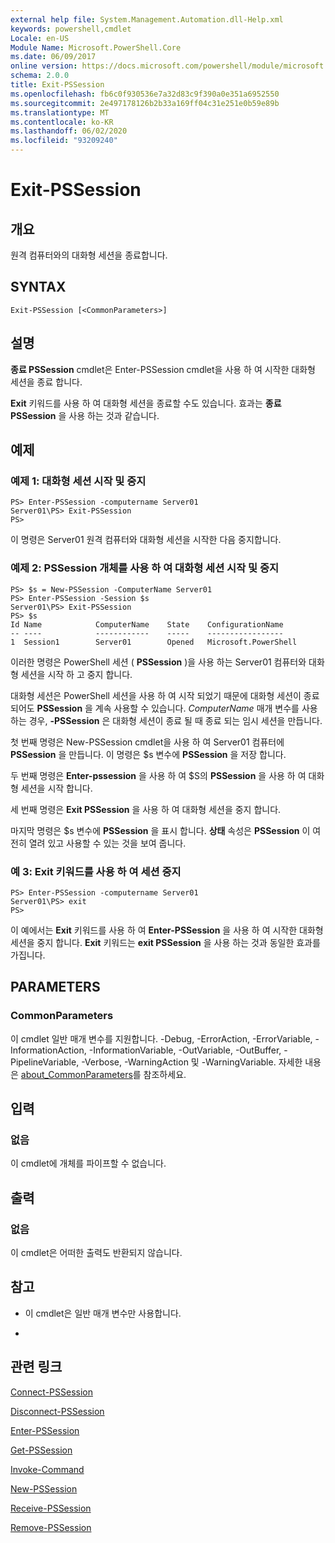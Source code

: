 ```yaml
---
external help file: System.Management.Automation.dll-Help.xml
keywords: powershell,cmdlet
Locale: en-US
Module Name: Microsoft.PowerShell.Core
ms.date: 06/09/2017
online version: https://docs.microsoft.com/powershell/module/microsoft.powershell.core/exit-pssession?view=powershell-7&WT.mc_id=ps-gethelp
schema: 2.0.0
title: Exit-PSSession
ms.openlocfilehash: fb6c0f930536e7a32d83c9f390a0e351a6952550
ms.sourcegitcommit: 2e497178126b2b33a169ff04c31e251e0b59e89b
ms.translationtype: MT
ms.contentlocale: ko-KR
ms.lasthandoff: 06/02/2020
ms.locfileid: "93209240"
---
```

# Exit-PSSession

## 개요
원격 컴퓨터와의 대화형 세션을 종료합니다.

## SYNTAX

```
Exit-PSSession [<CommonParameters>]
```

## 설명

**종료 PSSession** cmdlet은 Enter-PSSession cmdlet을 사용 하 여 시작한 대화형 세션을 종료 합니다.

**Exit** 키워드를 사용 하 여 대화형 세션을 종료할 수도 있습니다.
효과는 **종료 PSSession** 을 사용 하는 것과 같습니다.

## 예제

### 예제 1: 대화형 세션 시작 및 중지

```
PS> Enter-PSSession -computername Server01
Server01\PS> Exit-PSSession
PS>
```

이 명령은 Server01 원격 컴퓨터와 대화형 세션을 시작한 다음 중지합니다.

### 예제 2: PSSession 개체를 사용 하 여 대화형 세션 시작 및 중지

```
PS> $s = New-PSSession -ComputerName Server01
PS> Enter-PSSession -Session $s
Server01\PS> Exit-PSSession
PS> $s
Id Name            ComputerName    State    ConfigurationName
-- ----            ------------    -----    -----------------
1  Session1        Server01        Opened   Microsoft.PowerShell
```

이러한 명령은 PowerShell 세션 ( **PSSession** )을 사용 하는 Server01 컴퓨터와 대화형 세션을 시작 하 고 중지 합니다.

대화형 세션은 PowerShell 세션을 사용 하 여 시작 되었기 때문에 대화형 세션이 종료 되어도 **PSSession** 을 계속 사용할 수 있습니다.
*ComputerName* 매개 변수를 사용 하는 경우, **-PSSession** 은 대화형 세션이 종료 될 때 종료 되는 임시 세션을 만듭니다.

첫 번째 명령은 New-PSSession cmdlet을 사용 하 여 Server01 컴퓨터에 **PSSession** 을 만듭니다.
이 명령은 $s 변수에 **PSSession** 을 저장 합니다.

두 번째 명령은 **Enter-pssession** 을 사용 하 여 $S의 **PSSession** 을 사용 하 여 대화형 세션을 시작 합니다.

세 번째 명령은 **Exit PSSession** 을 사용 하 여 대화형 세션을 중지 합니다.

마지막 명령은 $s 변수에 **PSSession** 을 표시 합니다.
**상태** 속성은 **PSSession** 이 여전히 열려 있고 사용할 수 있는 것을 보여 줍니다.

### 예 3: Exit 키워드를 사용 하 여 세션 중지

```
PS> Enter-PSSession -computername Server01
Server01\PS> exit
PS>
```

이 예에서는 **Exit** 키워드를 사용 하 여 **Enter-PSSession** 을 사용 하 여 시작한 대화형 세션을 중지 합니다.
**Exit** 키워드는 **exit PSSession** 을 사용 하는 것과 동일한 효과를 가집니다.

## PARAMETERS

### CommonParameters

이 cmdlet 일반 매개 변수를 지원합니다. -Debug, -ErrorAction, -ErrorVariable, -InformationAction, -InformationVariable, -OutVariable, -OutBuffer, -PipelineVariable, -Verbose, -WarningAction 및 -WarningVariable. 자세한 내용은 [about_CommonParameters](https://go.microsoft.com/fwlink/?LinkID=113216)를 참조하세요.

## 입력

### 없음

이 cmdlet에 개체를 파이프할 수 없습니다.

## 출력

### 없음

이 cmdlet은 어떠한 출력도 반환되지 않습니다.

## 참고

* 이 cmdlet은 일반 매개 변수만 사용합니다.

*

## 관련 링크

[Connect-PSSession](Connect-PSSession.md)

[Disconnect-PSSession](Disconnect-PSSession.md)

[Enter-PSSession](Enter-PSSession.md)

[Get-PSSession](Get-PSSession.md)

[Invoke-Command](Invoke-Command.md)

[New-PSSession](New-PSSession.md)

[Receive-PSSession](Receive-PSSession.md)

[Remove-PSSession](Remove-PSSession.md)
